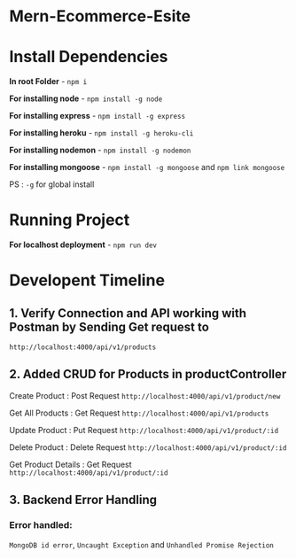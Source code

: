 # Mern-Ecommerce-Esite

# Install Dependencies

**In root Folder** - `npm i`

**For installing node** - `npm install -g node`

**For installing express** - `npm install -g express`

**For installing heroku** - `npm install -g heroku-cli`

**For installing nodemon** - `npm install -g nodemon`

**For installing mongoose** - `npm install -g mongoose` and `npm link mongoose`

PS : `-g` for global install 

# Running Project

**For localhost deployment** - `npm run dev`



# Developent Timeline

## 1. Verify Connection and API working with Postman by Sending Get request to 
 `http://localhost:4000/api/v1/products`

## 2. Added CRUD for Products in productController
Create Product : Post Request
 `http://localhost:4000/api/v1/product/new`

Get All Products : Get Request
`http://localhost:4000/api/v1/products`

Update Product : Put Request
 `http://localhost:4000/api/v1/product/:id`

Delete Product : Delete Request
`http://localhost:4000/api/v1/product/:id`

Get Product Details : Get Request
`http://localhost:4000/api/v1/product/:id`

## 3. Backend Error Handling

### Error handled: 
`MongoDB id error`, `Uncaught Exception` and `Unhandled Promise Rejection`
